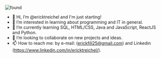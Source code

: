 <!-- ![dune1](https://user-images.githubusercontent.com/106178471/175835844-bb231413-8290-4e91-aeb9-46137bd1948d.png) -->
![found](https://user-images.githubusercontent.com/106178471/175836166-98d362f3-65df-497b-a176-8df82b7c2d39.jpg)


- 👋 Hi, I’m @ericktreichel and I'm just starting!
- 👀 I’m interested in learning about programming and IT in general.
- 🌱 I’m currently learning SQL, HTML/CSS, Java and JavaScript, ReactJS and Python.
- 💞️ I’m looking to collaborate on new projects and ideas.
- 📫 How to reach me: by e-mail: (erickfili25@gmail.com) and Linkedin (https://www.linkedin.com/in/ericktreichel/).

<!---
ericktreichel/ericktreichel is a ✨ special ✨ repository because its `README.md` (this file) appears on your GitHub profile.
You can click the Preview link to take a look at your changes.
--->
